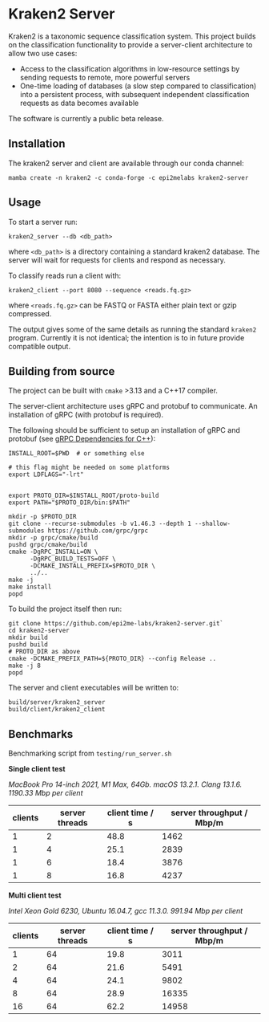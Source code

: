 # Kraken2 Server

Kraken2 is a taxonomic sequence classification system. This project builds
on the classification functionality to provide a server-client architecture
to allow two use cases:

* Access to the classification algorithms in low-resource settings by
  sending requests to remote, more powerful servers
* One-time loading of databases (a slow step compared to classification)
  into a persistent process, with subsequent independent classification
  requests as data becomes available

The software is currently a public beta release.

## Installation

The kraken2 server and client are available through our conda channel:

```
mamba create -n kraken2 -c conda-forge -c epi2melabs kraken2-server
```

## Usage

To start a server run:

```
kraken2_server --db <db_path>
```

where `<db_path>` is a directory containing a standard kraken2 database. The
server will wait for requests for clients and respond as necessary.

To classify reads run a client with:

```
kraken2_client --port 8080 --sequence <reads.fq.gz>
```

where `<reads.fq.gz>` can be FASTQ or FASTA either plain text or gzip compressed.

The output gives some of the same details as running the standard
`kraken2` program. Currently it is not identical; the intention is to
in future provide compatible output.


## Building from source

The project can be built with `cmake` >3.13 and a C++17 compiler.

The server-client architecture uses gRPC and protobuf to communicate. An
installation of gRPC (with protobuf is required).

The following should be sufficient to setup an installation of gRPC
and protobuf (see [gRPC Dependencies for C++](https://grpc.io/docs/languages/cpp/quickstart/)):

```
INSTALL_ROOT=$PWD  # or something else

# this flag might be needed on some platforms
export LDFLAGS="-lrt"


export PROTO_DIR=$INSTALL_ROOT/proto-build
export PATH="$PROTO_DIR/bin:$PATH"

mkdir -p $PROTO_DIR
git clone --recurse-submodules -b v1.46.3 --depth 1 --shallow-submodules https://github.com/grpc/grpc
mkdir -p grpc/cmake/build
pushd grpc/cmake/build
cmake -DgRPC_INSTALL=ON \
      -DgRPC_BUILD_TESTS=OFF \
      -DCMAKE_INSTALL_PREFIX=$PROTO_DIR \
      ../..
make -j
make install
popd
```

To build the project itself then run:

```
git clone https://github.com/epi2me-labs/kraken2-server.git`
cd kraken2-server
mkdir build
pushd build
# PROTO_DIR as above
cmake -DCMAKE_PREFIX_PATH=${PROTO_DIR} --config Release ..
make -j 8
popd
```

The server and client executables will be written to:

```
build/server/kraken2_server
build/client/kraken2_client
```

## Benchmarks

Benchmarking script from `testing/run_server.sh`

**Single client test**

*MacBook Pro 14-inch 2021, M1 Max, 64Gb. macOS 13.2.1. Clang 13.1.6. 1190.33 Mbp per client*

| clients | server threads | client time / s | server throughput / Mbp/m |
|---------|----------------|-----------------|---------------------------|
|       1 |              2 |            48.8 |                      1462 |
|       1 |              4 |            25.1 |                      2839 |
|       1 |              6 |            18.4 |                      3876 |
|       1 |              8 |            16.8 |                      4237 |

**Multi client test**

*Intel Xeon Gold 6230, Ubuntu 16.04.7, gcc 11.3.0. 991.94 Mbp per client*

| clients | server threads | client time / s | server throughput / Mbp/m |
|---------|----------------|-----------------|---------------------------|
|       1 |             64 |            19.8 |                      3011 |
|       2 |             64 |            21.6 |                      5491 |
|       4 |             64 |            24.1 |                      9802 |
|       8 |             64 |            28.9 |                     16335 |
|      16 |             64 |            62.2 |                     14958 |


